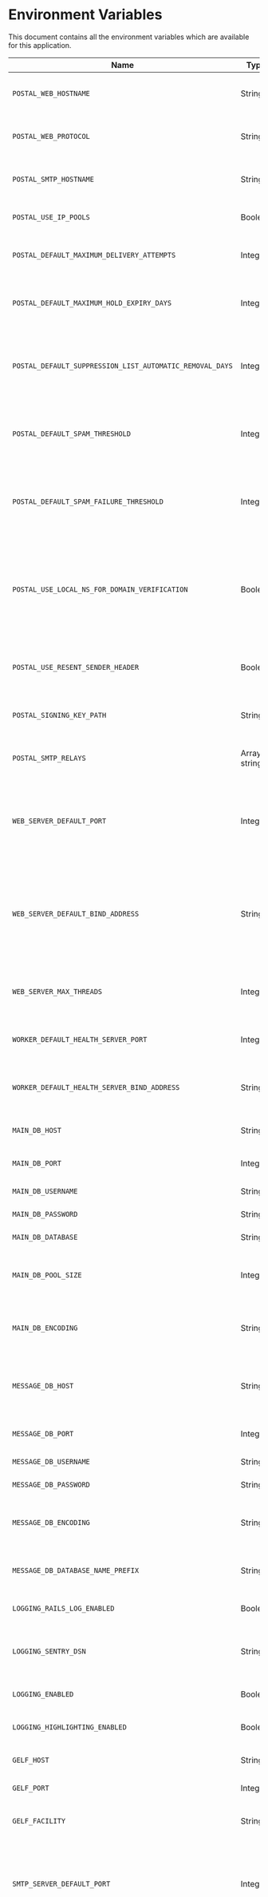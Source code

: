 # Environment Variables

This document contains all the environment variables which are available for this application.

| Name | Type | Description | Default |
| ---- | ---- | ----------- | ------- |
| `POSTAL_WEB_HOSTNAME` | String | The hostname that the Postal web interface runs on | postal.example.com |
| `POSTAL_WEB_PROTOCOL` | String | The HTTP protocol to use for the Postal web interface | https |
| `POSTAL_SMTP_HOSTNAME` | String | The hostname that the Postal SMTP server runs on | postal.example.com |
| `POSTAL_USE_IP_POOLS` | Boolean | Should IP pools be enabled for this installation? | false |
| `POSTAL_DEFAULT_MAXIMUM_DELIVERY_ATTEMPTS` | Integer | The maximum number of delivery attempts | 18 |
| `POSTAL_DEFAULT_MAXIMUM_HOLD_EXPIRY_DAYS` | Integer | The number of days to hold a message before they will be expired | 7 |
| `POSTAL_DEFAULT_SUPPRESSION_LIST_AUTOMATIC_REMOVAL_DAYS` | Integer | The number of days an address will remain in a suppression list before being removed | 30 |
| `POSTAL_DEFAULT_SPAM_THRESHOLD` | Integer | The default threshold at which a message should be treated as spam | 5 |
| `POSTAL_DEFAULT_SPAM_FAILURE_THRESHOLD` | Integer | The default threshold at which a message should be treated as spam failure | 20 |
| `POSTAL_USE_LOCAL_NS_FOR_DOMAIN_VERIFICATION` | Boolean | Domain verification and checking usually checks with a domain's nameserver. Enable this to check with the server's local nameservers. | false |
| `POSTAL_USE_RESENT_SENDER_HEADER` | Boolean | Append a Resend-Sender header to all outgoing e-mails | true |
| `POSTAL_SIGNING_KEY_PATH` | String | Path to the private key used for signing | config/postal/signing.key |
| `POSTAL_SMTP_RELAYS` | Array of strings | An array of SMTP relays in the format of smtp://host:port |  |
| `WEB_SERVER_DEFAULT_PORT` | Integer | The default port the web server should listen on unless overriden by the PORT environment variable | 5000 |
| `WEB_SERVER_DEFAULT_BIND_ADDRESS` | String | The default bind address the web server should listen on unless overriden by the BIND_ADDRESS environment variable | 127.0.0.1 |
| `WEB_SERVER_MAX_THREADS` | Integer | The maximum number of threads which can be used by the web server | 5 |
| `WORKER_DEFAULT_HEALTH_SERVER_PORT` | Integer | The default port for the worker health server to listen on | 9090 |
| `WORKER_DEFAULT_HEALTH_SERVER_BIND_ADDRESS` | String | The default bind address for the worker health server to listen on | 127.0.0.1 |
| `MAIN_DB_HOST` | String | Hostname for the main MariaDB server | localhost |
| `MAIN_DB_PORT` | Integer | The MariaDB port to connect to | 3306 |
| `MAIN_DB_USERNAME` | String | The MariaDB username | postal |
| `MAIN_DB_PASSWORD` | String | The MariaDB password |  |
| `MAIN_DB_DATABASE` | String | The MariaDB database name | postal |
| `MAIN_DB_POOL_SIZE` | Integer | The maximum size of the MariaDB connection pool | 5 |
| `MAIN_DB_ENCODING` | String | The encoding to use when connecting to the MariaDB database | utf8mb4 |
| `MESSAGE_DB_HOST` | String | Hostname for the MariaDB server which stores the mail server databases | localhost |
| `MESSAGE_DB_PORT` | Integer | The MariaDB port to connect to | 3306 |
| `MESSAGE_DB_USERNAME` | String | The MariaDB username | postal |
| `MESSAGE_DB_PASSWORD` | String | The MariaDB password |  |
| `MESSAGE_DB_ENCODING` | String | The encoding to use when connecting to the MariaDB database | utf8mb4 |
| `MESSAGE_DB_DATABASE_NAME_PREFIX` | String | The MariaDB prefix to add to database names | postal |
| `LOGGING_RAILS_LOG_ENABLED` | Boolean | Enable the default Rails logger | false |
| `LOGGING_SENTRY_DSN` | String | A DSN which should be used to report exceptions to Sentry |  |
| `LOGGING_ENABLED` | Boolean | Enable the Postal logger to log to STDOUT | true |
| `LOGGING_HIGHLIGHTING_ENABLED` | Boolean | Enable highlighting of log lines | false |
| `GELF_HOST` | String | GELF-capable host to send logs to |  |
| `GELF_PORT` | Integer | GELF port to send logs to | 12201 |
| `GELF_FACILITY` | String | The facility name to add to all log entries sent to GELF | postal |
| `SMTP_SERVER_DEFAULT_PORT` | Integer | The default port the SMTP server should listen on unless overriden by the PORT environment variable | 25 |
| `SMTP_SERVER_DEFAULT_BIND_ADDRESS` | String | The default bind address the SMTP server should listen on unless overriden by the BIND_ADDRESS environment variable | 127.0.0.1 |
| `SMTP_SERVER_DEFAULT_HEALTH_SERVER_PORT` | Integer | The default port for the SMTP server health server to listen on | 9091 |
| `SMTP_SERVER_DEFAULT_HEALTH_SERVER_BIND_ADDRESS` | String | The default bind address for the SMTP server health server to listen on | 127.0.0.1 |
| `SMTP_SERVER_TLS_ENABLED` | Boolean | Enable TLS for the SMTP server (requires certificate) | false |
| `SMTP_SERVER_TLS_CERTIFICATE_PATH` | String | The path to the SMTP server's TLS certificate | config/postal/smtp.cert |
| `SMTP_SERVER_TLS_PRIVATE_KEY_PATH` | String | The path to the SMTP server's TLS private key | config/postal/smtp.key |
| `SMTP_SERVER_TLS_CIPHERS` | String | Override ciphers to use for SSL |  |
| `SMTP_SERVER_SSL_VERSION` | String | The SSL versions which are supported | SSLv23 |
| `SMTP_SERVER_PROXY_PROTOCOL` | Boolean | Enable proxy protocol for use behind some load balancers | false |
| `SMTP_SERVER_LOG_CONNECTIONS` | Boolean | Enable connection logging | false |
| `SMTP_SERVER_MAX_MESSAGE_SIZE` | Integer | The maximum message size to accept from the SMTP server (in MB) | 14 |
| `SMTP_SERVER_LOG_IP_ADDRESS_EXCLUSION_MATCHER` | String | A regular expression to use to exclude connections from logging |  |
| `DNS_MX_RECORDS` | Array of strings | The names of the default MX records | ["mx1.postal.example.com", "mx2.postal.example.com"] |
| `DNS_SPF_INCLUDE` | String | The location of the SPF record | spf.postal.example.com |
| `DNS_RETURN_PATH_DOMAIN` | String | The return path hostname | rp.postal.example.com |
| `DNS_ROUTE_DOMAIN` | String | The domain to use for hosting route-specific addresses | routes.postal.example.com |
| `DNS_TRACK_DOMAIN` | String | The CNAME which tracking domains should be pointed to | track.postal.example.com |
| `DNS_HELO_HOSTNAME` | String | The hostname to use in HELO/EHLO when connecting to external SMTP servers |  |
| `DNS_DKIM_IDENTIFIER` | String | The identifier to use for DKIM keys in DNS records | postal |
| `DNS_DOMAIN_VERIFY_PREFIX` | String | The prefix to add before TXT record verification string | postal-verification |
| `DNS_CUSTOM_RETURN_PATH_PREFIX` | String | The domain to use on external domains which points to the Postal return path domain | psrp |
| `DNS_TIMEOUT` | Integer | The timeout to wait for DNS resolution | 5 |
| `DNS_RESOLV_CONF_PATH` | String | The path to the resolv.conf file containing addresses for local nameservers | /etc/resolv.conf |
| `SMTP_HOST` | String | The hostname to send application-level e-mails to | 127.0.0.1 |
| `SMTP_PORT` | Integer | The port number to send application-level e-mails to | 25 |
| `SMTP_USERNAME` | String | The username to use when authentication to the SMTP server |  |
| `SMTP_PASSWORD` | String | The password to use when authentication to the SMTP server |  |
| `SMTP_AUTHENTICATION_TYPE` | String | The type of authentication to use | login |
| `SMTP_ENABLE_STARTTLS` | Boolean | Use STARTTLS when connecting to the SMTP server and fail if unsupported | false |
| `SMTP_ENABLE_STARTTLS_AUTO` | Boolean | Detects if STARTTLS is enabled in the SMTP server and starts to use it | true |
| `SMTP_OPENSSL_VERIFY_MODE` | String | When using TLS, you can set how OpenSSL checks the certificate. Use 'none' for no certificate checking | peer |
| `SMTP_FROM_NAME` | String | The name to use as the from name outgoing emails from Postal | Postal |
| `SMTP_FROM_ADDRESS` | String | The e-mail to use as the from address outgoing emails from Postal | postal@example.com |
| `RAILS_ENVIRONMENT` | String | The Rails environment to run the application in | production |
| `RAILS_SECRET_KEY` | String | The secret key used to sign and encrypt cookies and session data in the application |  |
| `RSPAMD_ENABLED` | Boolean | Enable rspamd for message inspection | false |
| `RSPAMD_HOST` | String | The hostname of the rspamd server | 127.0.0.1 |
| `RSPAMD_PORT` | Integer | The port of the rspamd server | 11334 |
| `RSPAMD_SSL` | Boolean | Enable SSL for the rspamd connection | false |
| `RSPAMD_PASSWORD` | String | The password for the rspamd server |  |
| `RSPAMD_FLAGS` | String | Any flags for the rspamd server |  |
| `SPAMD_ENABLED` | Boolean | Enable SpamAssassin for message inspection | false |
| `SPAMD_HOST` | String | The hostname for the SpamAssassin server | 127.0.0.1 |
| `SPAMD_PORT` | Integer | The port of the SpamAssassin server | 783 |
| `CLAMAV_ENABLED` | Boolean | Enable ClamAV for message inspection | false |
| `CLAMAV_HOST` | String | The host of the ClamAV server | 127.0.0.1 |
| `CLAMAV_PORT` | Integer | The port of the ClamAV server | 2000 |
| `SMTP_CLIENT_OPEN_TIMEOUT` | Integer | The open timeout for outgoing SMTP connections | 30 |
| `SMTP_CLIENT_READ_TIMEOUT` | Integer | The read timeout for outgoing SMTP connections | 30 |
| `MIGRATION_WAITER_ENABLED` | Boolean | Wait for all migrations to run before starting a process | false |
| `MIGRATION_WAITER_ATTEMPTS` | Integer | The number of attempts to try waiting for migrations to complete before start | 120 |
| `MIGRATION_WAITER_SLEEP_TIME` | Integer | The number of seconds to wait between each migration check | 2 |
